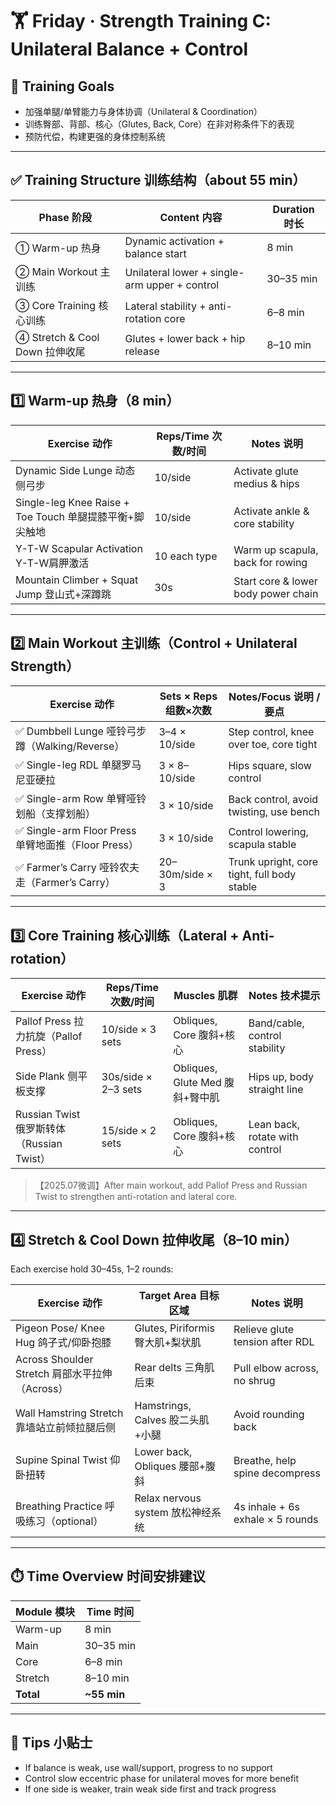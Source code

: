 # 🏋️ Friday · Strength Training C: Unilateral Balance + Control

## 🎯 Training Goals

- 加强单腿/单臂能力与身体协调（Unilateral & Coordination）
- 训练臀部、背部、核心（Glutes, Back, Core）在非对称条件下的表现
- 预防代偿，构建更强的身体控制系统

---

## ✅ Training Structure 训练结构（about 55 min）

| Phase 阶段         | Content 内容                              | Duration 时长      |
| ------------ | --------------------------------- | --------- |
| ① Warm-up 热身       | Dynamic activation + balance start               | 8 min    |
| ② Main Workout 主训练     | Unilateral lower + single-arm upper + control    | 30–35 min|
| ③ Core Training 核心训练   | Lateral stability + anti-rotation core           | 6–8 min  |
| ④ Stretch & Cool Down 拉伸收尾   | Glutes + lower back + hip release            | 8–10 min |

---

## 1️⃣ Warm-up 热身（8 min）

| Exercise 动作                          | Reps/Time 次数/时间     | Notes 说明                              |
| ----------------------------- | --------------- | --------------------------------- |
| Dynamic Side Lunge 动态侧弓步                    | 10/side        | Activate glute medius & hips      |
| Single-leg Knee Raise + Toe Touch 单腿提膝平衡+脚尖触地         | 10/side        | Activate ankle & core stability   |
| Y-T-W Scapular Activation Y-T-W肩胛激活                 | 10 each type      | Warm up scapula, back for rowing  |
| Mountain Climber + Squat Jump 登山式+深蹲跳               | 30s          | Start core & lower body power chain |

---

## 2️⃣ Main Workout 主训练（Control + Unilateral Strength）

| Exercise 动作                          | Sets × Reps 组数×次数         | Notes/Focus 说明 / 要点                                  |
| ----------------------------- | ------------------- | -------------------------------------------- |
| ✅ Dumbbell Lunge 哑铃弓步蹲（Walking/Reverse） | 3–4 × 10/side      | Step control, knee over toe, core tight     |
| ✅ Single-leg RDL 单腿罗马尼亚硬拉           | 3 × 8–10/side      | Hips square, slow control                   |
| ✅ Single-arm Row 单臂哑铃划船（支撑划船）   | 3 × 10/side        | Back control, avoid twisting, use bench     |
| ✅ Single-arm Floor Press 单臂地面推（Floor Press）  | 3 × 10/side        | Control lowering, scapula stable            |
| ✅ Farmer’s Carry 哑铃农夫走（Farmer’s Carry）| 20–30m/side × 3    | Trunk upright, core tight, full body stable |

---

## 3️⃣ Core Training 核心训练（Lateral + Anti-rotation）

| Exercise 动作                      | Reps/Time 次数/时间     | Muscles 肌群           | Notes 技术提示                           |
| ------------------------- | --------------- | -------------- | ---------------------------------- |
| Pallof Press 拉力抗旋（Pallof Press）    | 10/side × 3 sets  | Obliques, Core 腹斜+核心      | Band/cable, control stability         |
| Side Plank 侧平板支撑                | 30s/side × 2–3 sets| Obliques, Glute Med 腹斜+臀中肌    | Hips up, body straight line     |
| Russian Twist 俄罗斯转体（Russian Twist） | 15/side × 2 sets | Obliques, Core 腹斜+核心      | Lean back, rotate with control       |

> 【2025.07微调】After main workout, add Pallof Press and Russian Twist to strengthen anti-rotation and lateral core.

---

## 4️⃣ Stretch & Cool Down 拉伸收尾（8–10 min）

Each exercise hold 30–45s, 1–2 rounds:

| Exercise 动作                          | Target Area 目标区域          | Notes 说明                                     |
| ----------------------------- | ----------------- | ---------------------------------------- |
| Pigeon Pose/ Knee Hug 鸽子式/仰卧抱膝        | Glutes, Piriformis 臀大肌+梨状肌     | Relieve glute tension after RDL               |
| Across Shoulder Stretch 肩部水平拉伸（Across）    | Rear delts 三角肌后束        | Pull elbow across, no shrug                   |
| Wall Hamstring Stretch 靠墙站立前倾拉腿后侧      | Hamstrings, Calves 股二头肌+小腿     | Avoid rounding back                           |
| Supine Spinal Twist 仰卧扭转                   | Lower back, Obliques 腰部+腹斜         | Breathe, help spine decompress                |
| Breathing Practice 呼吸练习（optional）           | Relax nervous system 放松神经系统      | 4s inhale + 6s exhale × 5 rounds             |

---

## ⏱️ Time Overview 时间安排建议

| Module 模块      | Time 时间          |
| --------- | ------------- |
| Warm-up   | 8 min         |
| Main      | 30–35 min     |
| Core      | 6–8 min       |
| Stretch   | 8–10 min      |
| **Total** | **~55 min**   |

---

## 🧠 Tips 小贴士

- If balance is weak, use wall/support, progress to no support
- Control slow eccentric phase for unilateral moves for more benefit
- If one side is weaker, train weak side first and track progress